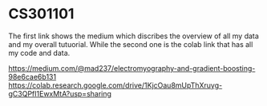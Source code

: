 # CS301101
The first link shows the medium which discribes the overview of all my data and my overall tutuorial.
While the second one is the colab link that has all my code and data.

https://medium.com/@mad237/electromyography-and-gradient-boosting-98e6cae6b131
https://colab.research.google.com/drive/1KjcOau8mUpThXruyg-gC3QPfI1EwxMtA?usp=sharing
